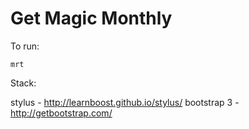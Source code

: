 # Get Magic Monthly

To run:

    mrt

Stack:

stylus - http://learnboost.github.io/stylus/
bootstrap 3 - http://getbootstrap.com/